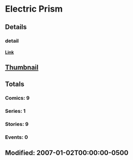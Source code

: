 # Electric  Prism 
## Details
### detail
#### [Link](http://marvel.com/comics/creators/6162/electric_prism?utm_campaign=apiRef&utm_source=225578a89fc76f3d20fbffda5d17a88d)
## [Thumbnail](http://i.annihil.us/u/prod/marvel/i/mg/b/40/image_not_available.jpg)
## Totals
### Comics: 9
### Series: 1
### Stories: 9
### Events: 0
## Modified: 2007-01-02T00:00:00-0500